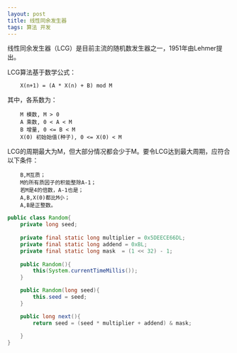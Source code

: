 ```yaml
---
layout: post
title: 线性同余发生器
tags: 算法 开发
---
```


线性同余发生器（LCG）是目前主流的随机数发生器之一，1951年由Lehmer提出。

LCG算法基于数学公式：

```markup
	X(n+1) = (A * X(n) + B) mod M
```

其中，各系数为：

```markup
	M 模数, M > 0
	A 乘数, 0 < A < M
	B 增量, 0 <= B < M
	X(0) 初始始值(种子), 0 <= X(0) < M
```

LCG的周期最大为M，但大部分情况都会少于M。要令LCG达到最大周期，应符合以下条件：

```markup
	B,M互质；
	M的所有质因子的积能整除A-1；	
	若M是4的倍数，A-1也是；	
	A,B,X(0)都比M小；	
	A,B是正整数。
```

```java
public class Random{
	private long seed;
	
	private final static long multiplier = 0x5DEECE66DL;
	private final static long addend = 0xBL;
	private final static long mask  = (1 << 32) - 1;
	
	public Random(){
		this(System.currentTimeMillis());
	}

	public Random(long seed){
		this.seed = seed;
	}

	public long next(){
		return seed = (seed * multiplier + addend) & mask;
		
	}
}

```